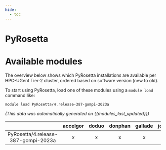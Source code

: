 ```yaml
---
hide:
  - toc
---
```


PyRosetta
=========

# Available modules


The overview below shows which PyRosetta installations are available per HPC-UGent Tier-2 cluster, ordered based on software version (new to old).

To start using PyRosetta, load one of these modules using a `module load` command like:

```shell
module load PyRosetta/4.release-387-gompi-2023a
```

*(This data was automatically generated on {{modules_last_updated}})*  

| |accelgor|doduo|donphan|gallade|joltik|shinx|
| :---: | :---: | :---: | :---: | :---: | :---: | :---: |
|PyRosetta/4.release-387-gompi-2023a|x|x|x|x|x|x|

